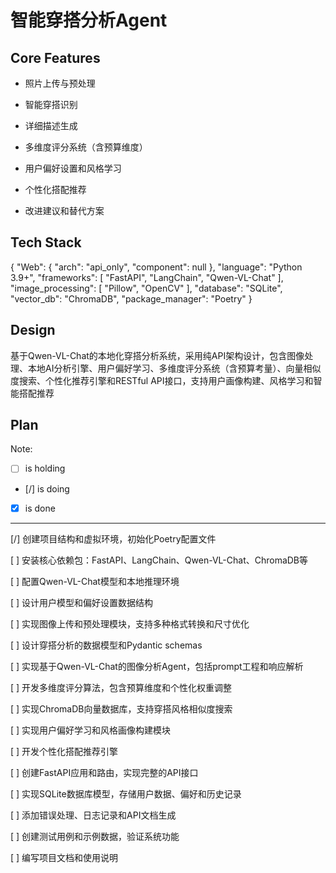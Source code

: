# 智能穿搭分析Agent

## Core Features

- 照片上传与预处理

- 智能穿搭识别

- 详细描述生成

- 多维度评分系统（含预算维度）

- 用户偏好设置和风格学习

- 个性化搭配推荐

- 改进建议和替代方案

## Tech Stack

{
  "Web": {
    "arch": "api_only",
    "component": null
  },
  "language": "Python 3.9+",
  "frameworks": [
    "FastAPI",
    "LangChain",
    "Qwen-VL-Chat"
  ],
  "image_processing": [
    "Pillow",
    "OpenCV"
  ],
  "database": "SQLite",
  "vector_db": "ChromaDB",
  "package_manager": "Poetry"
}

## Design

基于Qwen-VL-Chat的本地化穿搭分析系统，采用纯API架构设计，包含图像处理、本地AI分析引擎、用户偏好学习、多维度评分系统（含预算考量）、向量相似度搜索、个性化推荐引擎和RESTful API接口，支持用户画像构建、风格学习和智能搭配推荐

## Plan

Note: 

- [ ] is holding
- [/] is doing
- [X] is done

---

[/] 创建项目结构和虚拟环境，初始化Poetry配置文件

[ ] 安装核心依赖包：FastAPI、LangChain、Qwen-VL-Chat、ChromaDB等

[ ] 配置Qwen-VL-Chat模型和本地推理环境

[ ] 设计用户模型和偏好设置数据结构

[ ] 实现图像上传和预处理模块，支持多种格式转换和尺寸优化

[ ] 设计穿搭分析的数据模型和Pydantic schemas

[ ] 实现基于Qwen-VL-Chat的图像分析Agent，包括prompt工程和响应解析

[ ] 开发多维度评分算法，包含预算维度和个性化权重调整

[ ] 实现ChromaDB向量数据库，支持穿搭风格相似度搜索

[ ] 实现用户偏好学习和风格画像构建模块

[ ] 开发个性化搭配推荐引擎

[ ] 创建FastAPI应用和路由，实现完整的API接口

[ ] 实现SQLite数据库模型，存储用户数据、偏好和历史记录

[ ] 添加错误处理、日志记录和API文档生成

[ ] 创建测试用例和示例数据，验证系统功能

[ ] 编写项目文档和使用说明

